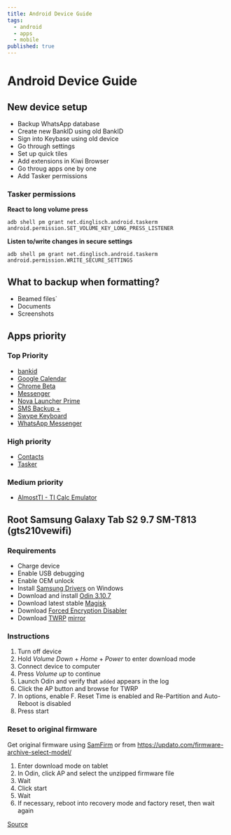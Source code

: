 ```yaml
---
title: Android Device Guide
tags:
  - android
  - apps
  - mobile
published: true
---
```


# Android Device Guide

## New device setup

* Backup WhatsApp database
* Create new BankID using old BankID
* Sign into Keybase using old device
* Go through settings
* Set up quick tiles
* Add extensions in Kiwi Browser
* Go throug apps one by one
* Add Tasker permissions

### Tasker permissions

**React to long volume press**
```
adb shell pm grant net.dinglisch.android.taskerm android.permission.SET_VOLUME_KEY_LONG_PRESS_LISTENER
```

**Listen to/write changes in secure settings**
```
adb shell pm grant net.dinglisch.android.taskerm android.permission.WRITE_SECURE_SETTINGS
```


## What to backup when formatting?


* Beamed files`
* Documents
* Screenshots




## Apps priority

### Top Priority
* [bankid](https://play.google.com/store/apps/details?id=com.bankid.bus)
* [Google Calendar](https://play.google.com/store/apps/details?id=com.google.android.calendar)
* [Chrome Beta](https://play.google.com/store/apps/details?id=com.chrome.beta)
* [Messenger](https://play.google.com/store/apps/details?id=com.google.android.apps.messaging)
* [Nova Launcher Prime](https://play.google.com/store/apps/details?id=com.teslacoilsw.launcher.prime)
* [SMS Backup +](https://play.google.com/store/apps/details?id=com.zegoggles.smssync)
* [Swype Keyboard](https://play.google.com/store/apps/details?id=com.nuance.swype.dtc)
* [WhatsApp Messenger](https://play.google.com/store/apps/details?id=com.whatsapp)


### High priority

* [Contacts](https://play.google.com/store/apps/details?id=com.google.android.contacts)
* [Tasker](https://play.google.com/store/apps/details?id=net.dinglisch.android.taskerm)

### Medium priority

* [AlmostTI - TI Calc Emulator](https://play.google.com/store/apps/details?id=com.fms.ati)


## Root Samsung Galaxy Tab S2 9.7 SM-T813 (gts210vewifi)

### Requirements

* Charge device
* Enable USB debugging
* Enable OEM unlock
* Install [Samsung Drivers](https://developer.samsung.com/galaxy/others/android-usb-driver-for-windows) on Windows
* Download and install [Odin 3.10.7](https://forum.xda-developers.com/showthread.php?t=2711451)
* Download latest stable [Magisk](https://forum.xda-developers.com/apps/magisk/official-magisk-v7-universal-systemless-t3473445) 
* Download [Forced Encryption Disabler](https://www.dropbox.com/s/dy6434a5w32d9sl/Tabs3_oreo_forced%2Bencryption_disabler.zip?dl=1)
* Download [TWRP](https://www.dropbox.com/s/x319tpsyh6s7mh1/samsung_sm-t813_gts210vewifixx_nougat_twrp.tar?dl=1) [mirror](https://eu.dl.twrp.me/gts210vewifi/)


### Instructions

1. Turn off device
2. Hold *Volume Down* + *Home* + *Power* to enter download mode
3. Connect device to computer 
4. Press *Volume up* to continue
5. Launch Odin and verify that `added` appears in the log
6. Click the AP button and browse for TWRP
7. In options, enable F. Reset Time is enabled and Re-Partition and Auto-Reboot is disabled
8. Press start 

### Reset to original firmware

Get original firmware using [SamFirm](https://forum.xda-developers.com/galaxy-tab-s/general/tool-samfirm-samsung-firmware-t2988647) or from https://updato.com/firmware-archive-select-model/

1. Enter download mode on tablet 
2. In Odin, click AP and select the unzipped firmware file
3. Wait
4. Click start
5. Wait
6. If necessary, reboot into recovery mode and factory reset, then wait again

[Source](https://android.stackexchange.com/questions/176786/samsung-galaxy-tab-s2-in-bootloop-standard-recovery-not-working)
